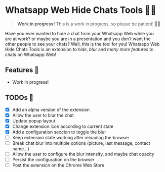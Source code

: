# Whatsapp Web Hide Chats Tools 🕵🏽

> **Work in progress!** This is a work in progress, so please be patient! 🙏🏽

Have you ever wanted to hide a chat from your Whatsapp Web while you are at work? or maybe you are in a presentation and you don't want the other people to see your chats? Well, this is the tool for you! Whatsapp Web Hide Chats Tools is an extension to *hide*, *blur* and *many more features* to chats on Whatsapp Web!

## Features 🚀

- Work in progress!

## TODOs 📝

- [X] Add an alpha version of the extension
- [X] Allow the user to blur the chat
- [X] Update popup layout
- [X] Change extension icon according to current state
- [X] Add a configuration seccion to toggle the blur
- [ ] Keep extension state working after reloading the browser
- [ ] Break chat blur into multiple options (picture, last message, contact name...)
- [ ] Allow the user to configure the blur intensity, and maybe chat opacity
- [ ] Persist the configuration on the browser
- [ ] Post the extension on the Chrome Web Store
